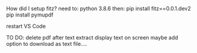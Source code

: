 

How did I setup fitz?
need to:
python 3.8.6
then:
pip install fitz==0.0.1.dev2
pip install pymupdf

restart VS Code


TO DO:
delete pdf after text extract
display text on screen
maybe add option to download as text file....